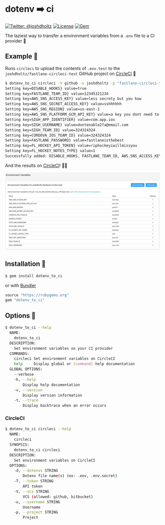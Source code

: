 # dotenv ➡️ ci 

[![Twitter: @joshdholtz](https://img.shields.io/badge/contact-@joshdholtz-blue.svg?style=flat)](https://twitter.com/joshdholtz)
[![License](https://img.shields.io/badge/license-MIT-green.svg?style=flat)](https://github.com/fastlane/fastlane/blob/master/LICENSE)
[![Gem](https://img.shields.io/gem/v/dotenv_to_ci.svg?style=flat)](https://rubygems.org/gems/dotenv_to_ci)

The laziest way to transfer a environment variables from a `.env` file to a CI provider 💪

## Example 🤯
Runs `circleci` to upload the contents of `.env.test` to the `joshdholtz/fastlane-circleci-test` GitHub project on [CircleCI](http://circleci.com/) 🚀

```sh
$ dotenv_to_ci circleci -V github -u joshdholtz -p "fastlane-circleci-test" -d ".env.test" --verbose
Setting key=DISABLE_HOOKS} value=true
Setting key=FASTLANE_TEAM_ID} value=12345321234
Setting key=AWS_SNS_ACCESS_KEY} value=less secrety but you kow
Setting key=AWS_SNS_SECRET_ACCESS_KEY} value=sshhhhhh
Setting key=AWS_SNS_REGION} value=us-east-1
Setting key=AWS_SNS_PLATFORM_GCM_API_KEY} value=a key you dont need to see
Setting key=SIGH_APP_IDENTIFIER} value=com.app.ios
Setting key=SIGH_USERNAME} value=dontenable2fa@email.com
Setting key=SIGH_TEAM_ID} value=324324324
Setting key=CORDOVA_IOS_TEAM_ID} value=324324324
Setting key=FASTLANE_PASSWORD} value=fastlaneisthebest
Setting key=FL_HOCKEY_API_TOKEN} value=riphockeyiwillmissyou
Setting key=FL_HOCKEY_NOTES_TYPE} value=1
Successfully added: DISABLE_HOOKS, FASTLANE_TEAM_ID, AWS_SNS_ACCESS_KEY, AWS_SNS_SECRET_ACCESS_KEY, AWS_SNS_REGION, AWS_SNS_PLATFORM_GCM_API_KEY, SIGH_APP_IDENTIFIER, SIGH_USERNAME, SIGH_TEAM_ID, CORDOVA_IOS_TEAM_ID, FASTLANE_PASSWORD, FL_HOCKEY_API_TOKEN, FL_HOCKEY_NOTES_TYPE
```

And the results on [CircleCI](http://circleci.com/)! 🎊🎉

![CircleCI Screenshot](https://raw.githubusercontent.com/joshdholtz/dotenv_to_ci/screenshots/dotenv_to_ci_circleci.png)

## Installation 🔨 

```sh
$ gem install dotenv_to_ci
```

or with [Bundler](https://bundler.io/)

```rb
source "https://rubygems.org"
gem "dotenv_to_ci"
```

## Options 🤔 

```sh
$ dotenv_to_ci --help
  NAME:
    dotenv_to_ci
  DESCRIPTION:
    Set environment variables on your CI provider
  COMMANDS:
    circleci Set environment variables on CircleCI
    help     Display global or [command] help documentation
  GLOBAL OPTIONS:
    --verbose
    -h, --help
        Display help documentation
    -v, --version
        Display version information
    -t, --trace
        Display backtrace when an error occurs
```

### CircleCI
```sh
$ dotenv_to_ci circleci --help
  NAME:
    circleci
  SYNOPSIS:
    dotenv_to_ci circleci
  DESCRIPTION:
    Set environment variables on CircleCI
  OPTIONS:
    -d, --dotenvs STRING
        Dotenv file name(s) (ex: .env, .env.secret)
    -T, --token STRING
        API token
    -V, --vcs STRING
        VCS (allowed: github, bitbucket)
    -u, --username STRING
        Username
    -p, --project STRING
        Project
```
